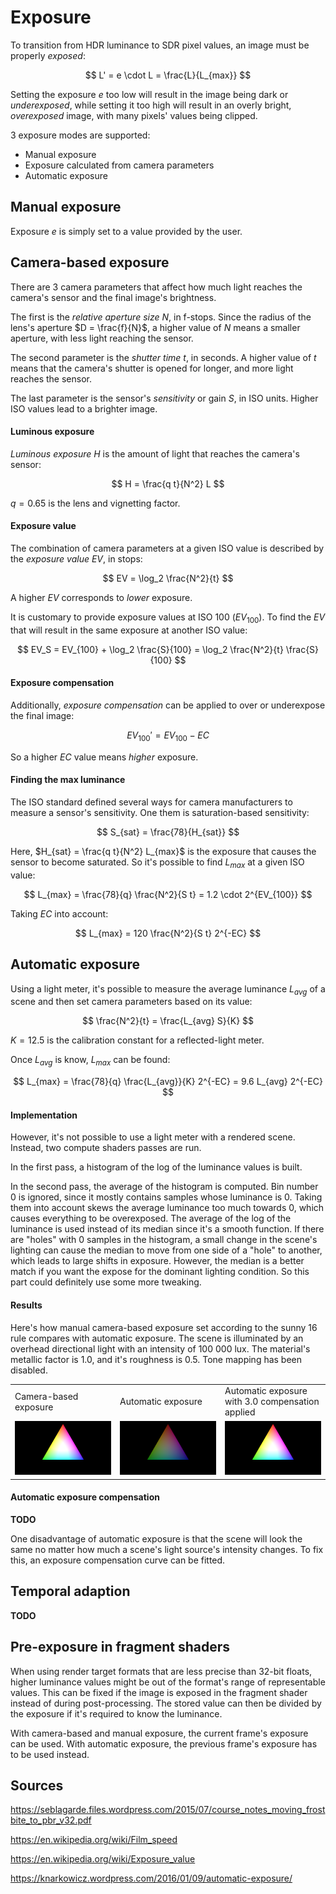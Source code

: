 # Exposure

To transition from HDR luminance to SDR pixel values, an image must be properly *exposed*:

$$ L' = e \cdot L = \frac{L}{L_{max}} $$

Setting the exposure $e$ too low will result in the image being dark or *underexposed*,
while setting it too high will result in an overly bright, *overexposed* image, with many pixels' values being clipped.


3 exposure modes are supported:

* Manual exposure
* Exposure calculated from camera parameters
* Automatic exposure

## Manual exposure

Exposure $e$ is simply set to a value provided by the user.

## Camera-based exposure

There are 3 camera parameters that affect how much light reaches the camera's sensor and the final image's brightness.

The first is the *relative aperture size* $N$, in f-stops.
Since the radius of the lens's aperture $D = \frac{f}{N}$, a higher value of $N$ means a smaller aperture, with less light reaching the sensor.

The second parameter is the *shutter time* $t$, in seconds.
A higher value of $t$ means that the camera's shutter is opened for longer, and more light reaches the sensor.

The last parameter is the sensor's *sensitivity* or gain $S$, in ISO units.
Higher ISO values lead to a brighter image.

#### Luminous exposure
*Luminous exposure* $H$ is the amount of light that reaches the camera's sensor:

$$ H = \frac{q t}{N^2} L $$

$q = 0.65$ is the lens and vignetting factor.

#### Exposure value
The combination of camera parameters at a given ISO value is described by the *exposure value* $EV$, in stops:

$$ EV = \log_2 \frac{N^2}{t} $$

A higher $EV$ corresponds to *lower* exposure.

It is customary to provide exposure values at ISO 100 ($EV_{100}$).
To find the $EV$ that will result in the same exposure at another ISO value:

$$ EV_S = EV_{100} + \log_2 \frac{S}{100} = \log_2 \frac{N^2}{t} \frac{S}{100} $$

#### Exposure compensation
Additionally, *exposure compensation* can be applied to over or underexpose the final image:

$$ EV_{100}' = EV_{100} - EC $$

So a higher $EC$ value means *higher* exposure.

#### Finding the max luminance
The ISO standard defined several ways for camera manufacturers to measure a sensor's sensitivity.
One them is saturation-based sensitivity:

$$ S_{sat} = \frac{78}{H_{sat}} $$

Here, $H_{sat} = \frac{q t}{N^2} L_{max}$ is the exposure that causes the sensor to become saturated.
So it's possible to find $L_{max}$ at a given ISO value:

$$ L_{max} = \frac{78}{q} \frac{N^2}{S t} = 1.2 \cdot 2^{EV_{100}} $$

Taking $EC$ into account:

$$ L_{max} = 120 \frac{N^2}{S t} 2^{-EC} $$

## Automatic exposure

Using a light meter, it's possible to measure the average luminance $L_{avg}$ of a scene and then set camera parameters based on its value:

$$ \frac{N^2}{t} = \frac{L_{avg} S}{K} $$

$K = 12.5$ is the calibration constant for a reflected-light meter.

Once $L_{avg}$ is know, $L_{max}$ can be found:

$$ L_{max} = \frac{78}{q} \frac{L_{avg}}{K} 2^{-EC} = 9.6 L_{avg} 2^{-EC} $$

#### Implementation

However, it's not possible to use a light meter with a rendered scene.
Instead, two compute shaders passes are run.

In the first pass, a histogram of the log of the luminance values is built.

In the second pass, the average of the histogram is computed.
Bin number 0 is ignored, since it mostly contains samples whose luminance is 0.
Taking them into account skews the average luminance too much towards 0, which causes everything to be overexposed.
The average of the log of the luminance is used instead of its median since it's a smooth function.
If there are "holes" with 0 samples in the histogram,
a small change in the scene's lighting can cause the median to move from one side of a "hole" to another,
which leads to large shifts in exposure.
However, the median is a better match if you want the expose for the dominant lighting condition.
So this part could definitely use some more tweaking.

#### Results

Here's how manual camera-based exposure set according to the sunny 16 rule compares with automatic exposure.
The scene is illuminated by an overhead directional light with an intensity of 100 000 lux.
The material's metallic factor is 1.0, and it's roughness is 0.5. Tone mapping has been disabled.

<table>
  <tr>
    <td width="32%">Camera-based exposure</td>
    <td width="32%">Automatic exposure</td>
    <td width="32%">Automatic exposure with 3.0 compensation applied</td>
  </tr>
  <tr>
    <td><img src="images/camera_exposure.png" alt="Camera-based exposure" title="Camera-based exposure"/></td>
    <td><img src="images/automatic_exposure.png" alt="Automatic exposure" title="Automatic exposure"/></td>
    <td><img src="images/automatic_exposure_with_compensation.png" alt="Automatic exposure with with 3.0 compensation" title="Automatic exposure with 3.0 compensation"/></td>
  </tr>
</table>

#### Automatic exposure compensation

**TODO**

One disadvantage of automatic exposure is that the scene will look the same no matter how much a scene's light source's intensity changes.
To fix this, an exposure compensation curve can be fitted.

## Temporal adaption

**TODO**

## Pre-exposure in fragment shaders

When using render target formats that are less precise than 32-bit floats,
higher luminance values might be out of the format's range of representable values.
This can be fixed if the image is exposed in the fragment shader instead of during post-processing.
The stored value can then be divided by the exposure if it's required to know the luminance.

With camera-based and manual exposure, the current frame's exposure can be used.
With automatic exposure, the previous frame's exposure has to be used instead.

## Sources

https://seblagarde.files.wordpress.com/2015/07/course_notes_moving_frostbite_to_pbr_v32.pdf

https://en.wikipedia.org/wiki/Film_speed

https://en.wikipedia.org/wiki/Exposure_value

https://knarkowicz.wordpress.com/2016/01/09/automatic-exposure/
